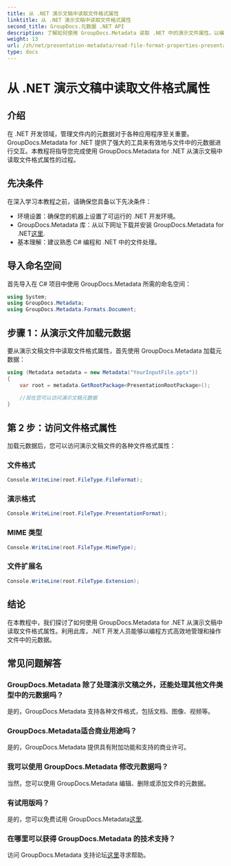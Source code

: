 ```yaml
---
title: 从 .NET 演示文稿中读取文件格式属性
linktitle: 从 .NET 演示文稿中读取文件格式属性
second_title: GroupDocs.元数据 .NET API
description: 了解如何使用 GroupDocs.Metadata 读取 .NET 中的演示文件属性。以编程方式访问文件格式详细信息。
weight: 13
url: /zh/net/presentation-metadata/read-file-format-properties-presentations/
type: docs
---
```

# 从 .NET 演示文稿中读取文件格式属性

## 介绍
在 .NET 开发领域，管理文件内的元数据对于各种应用程序至关重要。GroupDocs.Metadata for .NET 提供了强大的工具来有效地与文件中的元数据进行交互。本教程将指导您完成使用 GroupDocs.Metadata for .NET 从演示文稿中读取文件格式属性的过程。
## 先决条件
在深入学习本教程之前，请确保您具备以下先决条件：
- 环境设置：确保您的机器上设置了可运行的 .NET 开发环境。
-  GroupDocs.Metadata 库：从以下网址下载并安装 GroupDocs.Metadata for .NET[这里](https://releases.groupdocs.com/metadata/net/).
- 基本理解：建议熟悉 C# 编程和 .NET 中的文件处理。

## 导入命名空间
首先导入在 C# 项目中使用 GroupDocs.Metadata 所需的命名空间：
```csharp
using System;
using GroupDocs.Metadata;
using GroupDocs.Metadata.Formats.Document;
```
## 步骤 1：从演示文件加载元数据
要从演示文稿文件中读取文件格式属性，首先使用 GroupDocs.Metadata 加载元数据：
```csharp
using (Metadata metadata = new Metadata("YourInputFile.pptx"))
{
    var root = metadata.GetRootPackage<PresentationRootPackage>();
    
    //现在您可以访问演示文稿元数据
}
```
## 第 2 步：访问文件格式属性
加载元数据后，您可以访问演示文稿文件的各种文件格式属性：
### 文件格式
```csharp
Console.WriteLine(root.FileType.FileFormat);
```
### 演示格式
```csharp
Console.WriteLine(root.FileType.PresentationFormat);
```
### MIME 类型
```csharp
Console.WriteLine(root.FileType.MimeType);
```
### 文件扩展名
```csharp
Console.WriteLine(root.FileType.Extension);
```

## 结论
在本教程中，我们探讨了如何使用 GroupDocs.Metadata for .NET 从演示文稿中读取文件格式属性。利用此库，.NET 开发人员能够以编程方式高效地管理和操作文件中的元数据。

## 常见问题解答
### GroupDocs.Metadata 除了处理演示文稿之外，还能处理其他文件类型中的元数据吗？
是的，GroupDocs.Metadata 支持各种文件格式，包括文档、图像、视频等。
### GroupDocs.Metadata适合商业用途吗？
是的，GroupDocs.Metadata 提供具有附加功能和支持的商业许可。
### 我可以使用 GroupDocs.Metadata 修改元数据吗？
当然，您可以使用 GroupDocs.Metadata 编辑、删除或添加文件的元数据。
### 有试用版吗？
是的，您可以免费试用 GroupDocs.Metadata[这里](https://releases.groupdocs.com/).
### 在哪里可以获得 GroupDocs.Metadata 的技术支持？
访问 GroupDocs.Metadata 支持论坛[这里](https://forum.groupdocs.com/c/metadata/14)寻求帮助。